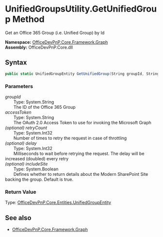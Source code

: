 # UnifiedGroupsUtility.GetUnifiedGroup Method  
Get an Office 365 Group (i.e. Unified Group) by Id  

**Namespace:** [OfficeDevPnP.Core.Framework.Graph](OfficeDevPnP.Core.Framework.Graph.md)  
**Assembly:** OfficeDevPnP.Core.dll  
## Syntax
```C#
public static UnifiedGroupEntity GetUnifiedGroup(String groupId, String accessToken, Int32 retryCount, Int32 delay, Boolean includeSite)
```
### Parameters
*groupId*  
&emsp;&emsp;Type: System.String  
&emsp;&emsp;The ID of the Office 365 Group  
*accessToken*  
&emsp;&emsp;Type: System.String  
&emsp;&emsp;The OAuth 2.0 Access Token to use for invoking the Microsoft Graph  
*(optional) retryCount*  
&emsp;&emsp;Type: System.Int32  
&emsp;&emsp;Number of times to retry the request in case of throttling  
*(optional) delay*  
&emsp;&emsp;Type: System.Int32  
&emsp;&emsp;Milliseconds to wait before retrying the request. The delay will be increased (doubled) every retry  
*(optional) includeSite*  
&emsp;&emsp;Type: System.Boolean  
&emsp;&emsp;Defines whether to return details about the Modern SharePoint Site backing the group. Default is true.  
### Return Value
Type: [OfficeDevPnP.Core.Entities.UnifiedGroupEntity](OfficeDevPnP.Core.Entities.UnifiedGroupEntity.md)  

## See also
- [OfficeDevPnP.Core.Framework.Graph](OfficeDevPnP.Core.Framework.Graph.md)
